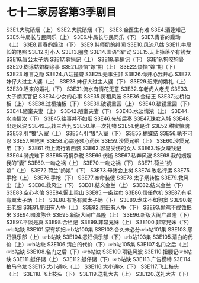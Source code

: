 # 七十二家房客第3季剧目
S3E1.大院硝烟（上）
S3E2.大院硝烟（下）
S3E3.金医生有难
S3E4.酒逢知己
S3E5.牛局长与民同乐（上）
S3E6.牛局长与民同乐（下）
S3E7.青春的躁动（上）
S3E8.青春的躁动（下）
S3E9.韩师奶的绯闻
S3E10.风流八姑
S3E11.牛局长的艳照
S3E12.打小人
S3E13.圈套
S3E14.国语“浑”动
S3E15.天上掉落个有钱女
S3E16.盲公太子炳
S3E17.募捐记（上）
S3E18.募捐记（下）
S3E19.狗咬狗骨
S3E20.糊涂姑娘糊涂事
S3E21.烦恼“嫁”期（上）
S3E22.烦恼“嫁”期（下）
S3E23.难言之隐
S3E24.八姑撞聋
S3E25.无事生非
S3E26.你开心我开心
S3E27.妹仔大过主人婆（上）
S3E28.妹仔大过主人婆（下）
S3E29.迟来的婚礼（上）
S3E30.迟来的婚礼（下）
S3E31.流水有情花无意
S3E32.车老虎人老虎
S3E33.太子炳买官记
S3E34.少女的心事
S3E35.房租风波
S3E36.金桔王
S3E37.过桥抽板（上）
S3E38.过桥抽板（下）
S3E39.破镜重圆（上）
S3E40.破镜重圆（下）
S3E41.陋室夫妻（上）
S3E42.陋室夫妻（下）
S3E43.水淡情浓（上）
S3E44.水淡情浓（下）
S3E45.往事并不如烟
S3E46.先斩后奏
S3E47.珠女入城
S3E48.出走风波
S3E49.玩转三六九
S3E50.第一次礼物
S3E51.他是谁
S3E52.甜蜜惊魂
S3E53.引“狼”入室（上）
S3E54.引“狼”入室（下）
S3E55.蝴蝶结
S3E56.孰不可忍
S3E57.黑吃黑
S3E58.心病还须心药医
S3E59.沙煲兄弟（上）
S3E60.沙煲兄弟（下）
S3E61.街上流行着西装
S3E62.容易受伤的女人
S3E63.珠女赚钱记
S3E64.骑虎难下
S3E65.苛捐杂税
S3E66.伤逝
S3E67.私奔风波
S3E68.我的嫂嫂我的“妻”
S3E69.一吻之祸（上）
S3E70.一吻之祸（下）
S3E71.荷兰“奶娘”（上）
S3E72.荷兰“奶娘”（下）
S3E73.母猪会上树
S3E74.改名行运
S3E75.手枪（上）
S3E76.手枪（下）
S3E77.奉命装傻
S3E78.太子炳转性
S3E79.救风尘（上）
S3E80.救风尘（下）
S3E81.结义金兰（上）
S3E82.结义金兰（下）
S3E83.空心老倌
S3E84.逼上梁山
S3E85.一条丝巾
S3E86.信任危机
S3E87.有毛有翼太子炳（上）
S3E88.有毛有翼太子炳（下）
S3E89.龙床不如狗窦
S3E90.蛇王老细
S3E91.肥田有人争（上）
S3E92.肥田有人争（下）
S3E93.偷鸡不成蚀把米
S3E94.暗渡陈仓
S3E95.新版大闹广昌隆（上）
S3E96.新版大闹广昌隆（下）
S3E97.平淡是真
S3E98.合租记 
S3E99.非常兄妹（上）
S3E100.非常兄妹（下）☞b站缺
S3E101.家有妒妇☞b站100集
S3E102.合久未必分☞b站101集
S3E103.怨妇俱乐部（上）☞b站缺
S3E104.怨妇俱乐部（下）☞b站103集
S3E105.清白的代价（上）☞b站缺
S3E106.清白的代价（下）☞b站105集
S3E107.名门之后（上）☞b站缺
S3E108.名门之后（下）☞b站缺
S3E109.项链风波
S3E110.扭腰记☞b站缺
S3E111.艇仔粥（上）
S3E112.艇仔粥（下）☞b站缺
S3E113.广告模特
S3E114.拍马乌龙
S3E115.大小通吃（上）
S3E116.大小通吃（下）
S3E117.飞上枝头（上）
S3E118.飞上枝头（下）
S3E119.送礼大吉（上）
S3E120.送礼大吉（下）
<!-- 内容基于[闲看蜜蜂由蜜意]整理内容进行二次整理 https://space.bilibili.com/512513078 出处：bilibili -->